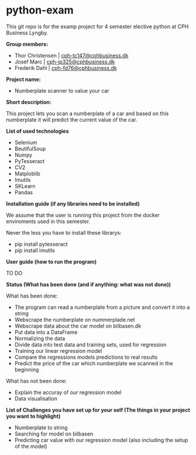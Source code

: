 # python-exam

This git repo is for the examp project for 4 semester elective python at CPH Business Lyngby.

**Group members:**

- Thor Christensen | cph-tc147@cphbusiness.dk
- Josef Marc | cph-jp325@cphbusiness.dk
- Frederik Dahl | cph-fd76@cphbusiness.dk

**Project name:**

- Numberplate scanner to value your car

**Short description:** 

This project lets you scan a numberplate of a car and based on this numberplate it will predict the current value of the car.

**List of used technologies**

- Selenium
- BeutifulSoup
- Numpy
- PyTesseract
- CV2 
- Matploblib 
- Imutils 
- SKLearn 
- Pandas 


**Installation guide (if any libraries need to be installed)**

We assume that the user is running this project from the docker enviroments used in this semester. 

Never the less you have to install these librarys:  
- pip install pytesseract
- pip install imutils


**User guide (how to run the program)**

TO DO


**Status (What has been done (and if anything: what was not done))**

What has been done: 

- The program can read a numberplate from a picture and convert it into a string 
- Webscrape the numberplate on nummerplade.net 
- Webscrape data about the car model on bilbasen.dk 
- Put data into a DataFrame 
- Normalizing the data 
- Divide data into test data and training sets, used for regression 
- Training our linear regression model
- Compare the regressions models predictions to real results 
- Predict the price of the car which numberplate we scanned in the beginning 

What has not been done: 

- Explain the accuray of our regression model
- Data visualisation 

**List of Challenges you have set up for your self (The things in your project you want to highlight)**

- Numberplate to string 
- Searching for model on bilbasen 
- Predicting car value with our regression model (also including the setup of the model) 

